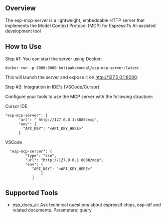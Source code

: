 ## Overview

The esp-mcp-server is a lightweight, embeddable HTTP server that implements the Model Context Protocol (MCP) for Espressif’s AI-assisted development tool

## How to Use

Step #1: You can start the server using Docker:
```
docker run -p 8080:8080 kolipakakondal/esp-mcp-server:latest
```
This will launch the server and expose it on http://127.0.0.1:8080.

Step #2: Integration in IDE's (VSCode/Cursor)

Configure your tools to use the MCP server with the following structure:

Cursor IDE

```
"esp-mcp-server": {
      "url": " http://127.0.0.1:8080/mcp",
      "env": {
        "API_KEY": "<API_KEY_HERE>"
      }
```

VSCode
```
  "esp-mcp-server": {
         "type": "sse",
         "url": "http://127.0.0.1:8080/mcp",
         "env": {
            "API_KEY": "<API_KEY_HERE>"
                }
            }
```

## Supported Tools
- esp_docs_ai: Ask technical questions about espressif chips, esp-idf and related documents. 
Parameters: query
